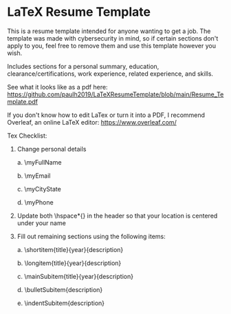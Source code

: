 # LaTeX Resume Template
This is a resume template intended for anyone wanting to get a job. The template was made with cybersecurity in mind, so if certain sections don't apply to you, feel free to remove them and use this template however you wish.

Includes sections for a personal summary, education, clearance/certifications, work experience, related experience, and skills.

See what it looks like as a pdf here:
https://github.com/paulh2019/LaTeXResumeTemplate/blob/main/Resume_Template.pdf

If you don't know how to edit LaTex or turn it into a PDF, I recommend Overleaf, an online LaTeX editor:
https://www.overleaf.com/

Tex Checklist:
1. Change personal details

    a. \myFullName
  
    b. \myEmail
  
    c. \myCityState
  
    d. \myPhone
  
2. Update both \hspace*{} in the header so that your location is centered under your name

3. Fill out remaining sections using the following items:

    a. \shortitem{title}{year}{description}
  
    b. \longitem{title}{year}{description}  
  
    c. \mainSubitem{title}{year}{description}
  
    d. \bulletSubitem{description}
  
    e. \indentSubitem{description}

